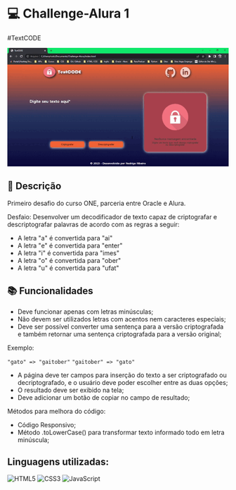 # 💻 Challenge-Alura 1 

#TextCODE

![Demonstracao](demonstracao.gif)

## 📝 Descrição

Primeiro desafio do curso ONE, parceria entre Oracle e Alura.

Desfaio: Desenvolver um decodificador de texto capaz de criptografar e descriptografar palavras de acordo com as regras a seguir:

- A letra "a" é convertida para "ai"
- A letra "e" é convertida para "enter"
- A letra "i" é convertida para "imes"
- A letra "o" é convertida para "ober"
- A letra "u" é convertida para "ufat"


## 📚 Funcionalidades

- Deve funcionar apenas com letras minúsculas;
- Não devem ser utilizados letras com acentos nem caracteres especiais;
- Deve ser possível converter uma sentença para a versão criptografada e também retornar uma sentença criptografada para a versão original;

Exemplo:

`"gato" => "gaitober"`
`"gaitober" => "gato"`

- A página deve ter campos para inserção do texto a ser criptografado ou decriptografado, e o usuário deve poder escolher entre as duas opções;
- O resultado deve ser exibido na tela;
- Deve adicionar um botão de copiar no campo de resultado;

Métodos para melhora do código:
- Código Responsivo;
- Método .toLowerCase() para transformar texto informado todo em letra minúscula;


## Linguagens utilizadas:

![HTML5](https://img.shields.io/badge/html5-%23E34F26.svg?style=for-the-badge&logo=html5&logoColor=white)
![CSS3](https://img.shields.io/badge/CSS3-1572B6?style=for-the-badge&logo=css3&logoColor=white)
![JavaScript](https://img.shields.io/badge/JavaScript-F7DF1E?style=for-the-badge&logo=javascript&logoColor=black)





